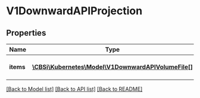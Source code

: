 # V1DownwardAPIProjection

## Properties
Name | Type | Description | Notes
------------ | ------------- | ------------- | -------------
**items** | [**\CBSi\Kubernetes\Model\V1DownwardAPIVolumeFile[]**](V1DownwardAPIVolumeFile.md) | Items is a list of DownwardAPIVolume file | [optional] 

[[Back to Model list]](../README.md#documentation-for-models) [[Back to API list]](../README.md#documentation-for-api-endpoints) [[Back to README]](../README.md)


